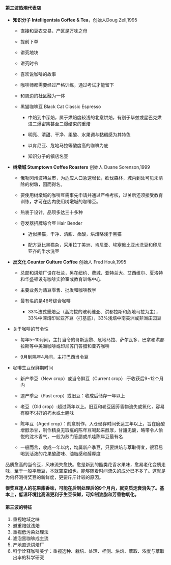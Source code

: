 #### 第三波热潮代表店

- **知识分子 Intelligentsia Coffee & Tea**，创始人Doug Zell,1995

    - 直接和豆农交易，产区是万味之母
    - 提前下单
    - 讲究地块
    - 讲究时令
    - 喜欢说咖啡的故事
    - 咖啡师都需要经过严格训练，通过考试才能留下
    - 和周边的社区融为一体
    
    - 黑猫咖啡豆 Black Cat Classic Espresso

        - 中焙到中深焙，属于烘焙度较浅的北意烘焙，有别于毕兹或星巴克烘进二爆密集甚至二爆结束的重焙

        - 明亮、清甜、干净、柔酸、水果调与黏稠感为其特色
        
        - 以肯尼亚、危地马拉等酸度高的咖啡为底
    
        - 知识分子的镇店名豆
    
- **树墩城 Stumptown Coffee Roasters** 创始人 Duane Sorenson,1999

    - 俄勒冈州波特兰市，为适应人口急速增长，砍伐森林，城内到处可见未清除的树墩，因而得名。
    
    - 要使用树墩城的咖啡豆需事先申请并通过严格考核，过关后还须接受教育训练，才可在店内使用树墩城的咖啡豆。
    
    - 热衷于设计，品项多达三十多种
    
    - 卷发器招牌综合豆 Hair Bender
    
        - 近似黑猫，干净、清甜、柔酸，烘焙略浅于黑猫
        
        - 配方豆比黑猫杂，采用拉丁美洲、肯尼亚、埃塞俄比亚水洗豆和印尼亚齐的半水洗豆

- **反文化 Counter Culture Coffee** 创始人 Fred Houk,1995

    - 总部和烘焙厂设在杜兰，另在纽约、费城、亚特兰大、艾西维尔、夏洛特和华盛顿设有咖啡实验室或教育训练中心
    
    - 主要业务为熟豆零售、批发和咖啡教学
    
    - 最有名的是46号综合咖啡
    
        - 33%法式重焙豆（高海拔的玻利维亚、洪都拉斯和危地马拉为主），33%中深焙印尼亚齐豆（打基底），33%浅焙中南美洲或非洲庄园豆
        
- 关于咖啡的节令性

    - 每年5~10月间，主打当令的哥斯达黎、危地马拉、萨尔瓦多、巴拿和洪都拉斯等中美洲咖啡或印尼苏门答腊和亚齐咖啡
    
    - 9月到隔年4月间，主打巴西当令豆
    
- 咖啡生豆保鲜期时间

    - 新产季豆（New crop）或当令鲜豆（Current crop）:于收获后9~12个月内
    
    - 逾产季豆（Past crop）或旧豆：收成后储存一年以上
    
    - 老豆（Old crop）:超过两年以上。旧豆和老豆因芳香物流失或氧化，容易有股不讨好的朽木或土腥味
    
    - 陈年豆（Aged crop）：刻意制作，入仓储存时间长达三年以上，旨在磨酸增醇添甘，制作精良无瑕疵的陈年豆喝起来醇厚，甘甜无酸，略带令人愉悦的沈木香气，一般为苏门答腊或爪哇陈年豆最有名
    
    - 一般而言，收成一年以内，均属新产季豆，只要烘焙与萃取得宜，很容易喝到活泼的花果酸甜味、油脂感和醇厚度
    
品质愈高的当令豆，风味流失愈快。愈是新到的酯类花香水果味，愈易老化变质走味，至于一般平庸豆，本就空空如也，能够随着时间流失的成分已不多了。这就是为何杯测得奖豆的新鲜度，更要斤斤计较的原因。

**很奖豆迷人的花果甜香味，可能在后制处理后的9个月内，就变质走衰消失了。基本上，低温环境比高温更利于生豆保鲜，可抑制油脂和芳香物氧化。**

#### 第三波的特征

1. 重视地域之味
2. 避重焙就浅焙
3. 重视低污染处理法
4. 滤泡黑咖啡成主流
5. 产地直送烘焙厂
6. 科学诠释咖啡美学：重视选种、栽培、处理、杯测、烘焙、萃取、浓度与萃取出率的科学研究


    